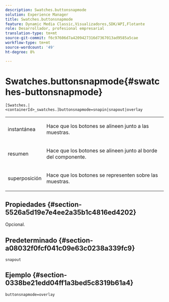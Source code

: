 ```yaml
---
description: Swatches.buttonsnapmode
solution: Experience Manager
title: Swatches.buttonsnapmode
feature: Dynamic Media Classic,Visualizadores,SDK/API,Flotante
role: Desarrollador, profesional empresarial
translation-type: tm+mt
source-git-commit: f6c97606d7a4209427316d7367013ad9585a5cae
workflow-type: tm+mt
source-wordcount: '49'
ht-degree: 8%

---
```



# Swatches.buttonsnapmode{#swatches-buttonsnapmode}

`[Swatches.|<containerId>_swatches.]buttonsnapmode=snapin|snapout|overlay`

<table id="table_4322E3ECE9354016B891F5E7A35D6A2A"> 
 <tbody> 
  <tr> 
   <td> <p> <span class="codeph"> <span class="varname"> instantánea</span> </span> </p> </td> 
   <td> <p>Hace que los botones se alineen junto a las muestras. </p> </td> 
  </tr> 
  <tr> 
   <td> <p> <span class="codeph"> <span class="varname"> resumen</span> </span> </p> </td> 
   <td> <p>Hace que los botones se alineen junto al borde del componente. </p> </td> 
  </tr> 
  <tr> 
   <td> <p> <span class="codeph"> <span class="varname"> superposición</span> </span> </p> </td> 
   <td> <p>Hace que los botones se representen sobre las muestras. </p> </td> 
  </tr> 
 </tbody> 
</table>

## Propiedades {#section-5526a5d19e7e4ee2a35b1c4816ed4202}

Opcional.

## Predeterminado {#section-a08032f0fcf041c09e63c0238a339fc9}

`snapout`

## Ejemplo {#section-0338be21edd04ff1a3bed5c8319b61a4}

`buttonsnapmode=overlay`
